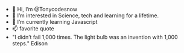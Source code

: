 - 👋 Hi, I’m @Tonycodesnow
- 👀 I’m interested in Science, tech and learning for a lifetime. 
- 🌱 I’m currently learning Javascript
- 📫 favorite quote
- "I didn’t fail 1,000 times. The light bulb was an invention with 1,000 steps." Edison


<!---
Tonycodesnow/Tonycodesnow is a ✨ special ✨ repository because its `README.md` (this file) appears on your GitHub profile.
You can click the Preview link to take a look at your changes.
--->
